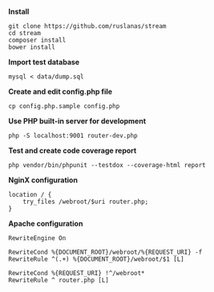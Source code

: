 **Install**

```{sh}
git clone https://github.com/ruslanas/stream
cd stream
composer install
bower install
```

**Import test database**
```{sh}
mysql < data/dump.sql
```

**Create and edit config.php file**
```
cp config.php.sample config.php
```

**Use PHP built-in server for development**

```
php -S localhost:9001 router-dev.php
```

**Test and create code coverage report**

```
php vendor/bin/phpunit --testdox --coverage-html report
```

**NginX configuration**

```
location / {
    try_files /webroot/$uri router.php;
}
```

**Apache configuration**

```
RewriteEngine On

RewriteCond %{DOCUMENT_ROOT}/webroot/%{REQUEST_URI} -f
RewriteRule ^(.+) %{DOCUMENT_ROOT}/webroot/$1 [L]

RewriteCond %{REQUEST_URI} !^/webroot*
RewriteRule ^ router.php [L]
```
